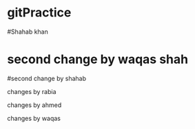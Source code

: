 # gitPractice

#Shahab khan

# second change by waqas shah

#second change by shahab


changes by rabia
  

  changes by ahmed

  changes by waqas
